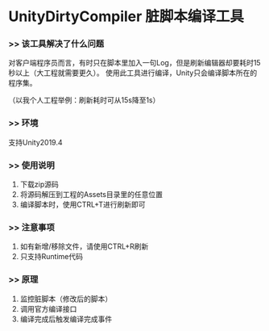 # UnityDirtyCompiler 脏脚本编译工具
### >> 该工具解决了什么问题
对客户端程序员而言，有时只在脚本里加入一句Log，但是刷新编辑器却要耗时15秒以上（大工程就需要更久）。
使用此工具进行编译，Unity只会编译脚本所在的程序集。

（以我个人工程举例：刷新耗时可从15s降至1s）

### >> 环境
支持Unity2019.4

### >> 使用说明
1. 下载zip源码
2. 将源码解压到工程的Assets目录里的任意位置
3. 编译脚本时，使用CTRL+T进行刷新即可

### >> 注意事项
1. 如有新增/移除文件，请使用CTRL+R刷新
2. 只支持Runtime代码

### >> 原理
1. 监控脏脚本（修改后的脚本）
2. 调用官方编译接口
3. 编译完成后触发编译完成事件
